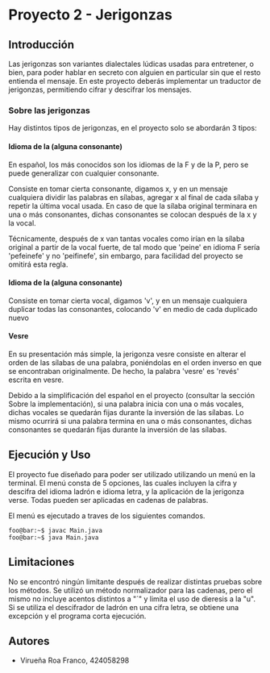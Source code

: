 
# Proyecto 2 - Jerigonzas

## Introducción
Las jerigonzas son variantes dialectales lúdicas usadas para entretener, o bien, para poder hablar en secreto con alguien en particular sin que el resto entienda el mensaje. En este proyecto deberás implementar un traductor de jerigonzas, permitiendo cifrar y descifrar los mensajes.

### Sobre las jerigonzas

Hay distintos tipos de jerigonzas, en el proyecto solo se abordarán 3 tipos:

#### Idioma de la (alguna consonante)

En español, los más conocidos son los idiomas de la F y de la P, pero se puede generalizar con cualquier consonante.

Consiste en tomar cierta consonante, digamos x, y en un mensaje cualquiera dividir las palabras en sílabas, agregar x al final de cada sílaba y repetir la última vocal usada. En caso de que la sílaba original terminara en una o más consonantes, dichas consonantes se colocan después de la x y la vocal.

Técnicamente, después de x van tantas vocales como irían en la sílaba original a partir de la vocal fuerte, de tal modo que 'peine' en idioma F sería 'pefeinefe' y no 'peifinefe', sin embargo, para facilidad del proyecto se omitirá esta regla.

#### Idioma de la (alguna consonante)

Consiste en tomar cierta vocal, digamos 'v', y en un mensaje cualquiera duplicar todas las consonantes, colocando 'v' en medio de cada duplicado nuevo

#### Vesre

En su presentación más simple, la jerigonza vesre consiste en alterar el orden de las sílabas de una palabra, poniéndolas en el orden inverso en que se encontraban originalmente. De hecho, la palabra 'vesre' es 'revés' escrita en vesre.

Debido a la simplificación del español en el proyecto (consultar la sección Sobre la implementación), si una palabra inicia con una o más vocales, dichas vocales se quedarán fijas durante la inversión de las sílabas. Lo mismo ocurrirá si una palabra termina en una o más consonantes, dichas consonantes se quedarán fijas durante la inversión de las sílabas.
## Ejecución y Uso

El proyecto fue diseñado para poder ser utilizado utilizando un menú en la terminal. El menú consta de 5 opciones, las cuales incluyen la cifra y descifra del idioma ladrón e idioma letra, y la aplicación de la jerigonza verse. Todas pueden ser aplicadas en cadenas de palabras. 

El menú es ejecutado a traves de los siguientes comandos.

```console
foo@bar:~$ javac Main.java
foo@bar:~$ java Main.java
```

## Limitaciones

No se encontró ningún limitante después de realizar distintas pruebas sobre los métodos. Se utilizó un método normalizador para las cadenas, pero el mismo no incluye acentos distintos a "´" y limita el uso de dieresis a la "u". Si se utiliza el descifrador de ladrón en una cifra letra, se obtiene una excepción y el programa corta ejecución.
## Autores

 - Virueña Roa Franco, 424058298

